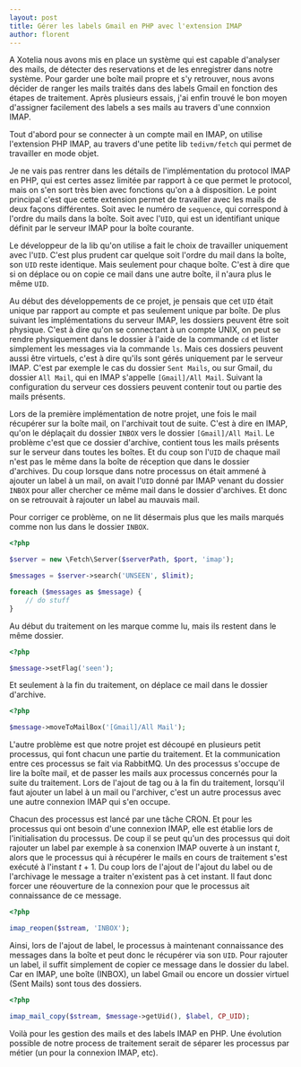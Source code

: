 ```yaml
---
layout: post
title: Gérer les labels Gmail en PHP avec l'extension IMAP
author: florent
---
```


A Xotelia nous avons mis en place un système qui est capable d'analyser des mails, de détecter des reservations et de les enregistrer dans notre système. Pour garder une boîte mail propre et s'y retrouver, nous avons décider de ranger les mails traités dans des labels Gmail en fonction des étapes de traitement. Après plusieurs essais, j'ai enfin trouvé le bon moyen d'assigner facilement des labels a ses mails au travers d'une connxion IMAP.

Tout d'abord pour se connecter à un compte mail en IMAP, on utilise l'extension PHP IMAP, au travers d'une petite lib `tedivm/fetch` qui permet de travailler en mode objet.

Je ne vais pas rentrer dans les détails de l'implémentation du protocol IMAP en PHP, qui est certes assez limitée par rapport à ce que permet le protocol, mais on s'en sort très bien avec fonctions qu'on a à disposition. Le point principal c'est que cette extension permet de travailler avec les mails de deux façons différentes. Soit avec le numéro de `sequence`, qui correspond à l'ordre du mails dans la boîte. Soit avec l'`UID`, qui est un identifiant unique définit par le serveur IMAP pour la boîte courante.

Le développeur de la lib qu'on utilise a fait le choix de travailler uniquement avec l'`UID`. C'est plus prudent car quelque soit l'ordre du mail dans la boîte, son `UID` reste identique. Mais seulement pour chaque boîte. C'est à dire que si on déplace ou on copie ce mail dans une autre boîte, il n'aura plus le même `UID`.

Au début des développements de ce projet, je pensais que cet `UID` était unique par rapport au compte et pas seulement unique par boîte. De plus suivant les implémentations du serveur IMAP, les dossiers peuvent être soit physique. C'est à dire qu'on se connectant à un compte UNIX, on peut se rendre physiquement dans le dossier à l'aide de la commande `cd` et lister simplement les messages via la commande `ls`. Mais ces dossiers peuvent aussi être virtuels, c'est à dire qu'ils sont gérés uniquement par le serveur IMAP. C'est par exemple le cas du dossier `Sent Mails`, ou sur Gmail, du dossier `All Mail`, qui en IMAP s'appelle `[Gmail]/All Mail`. Suivant la configuration du serveur ces dossiers peuvent contenir tout ou partie des mails présents.

Lors de la première implémentation de notre projet, une fois le mail récupérer sur la boîte mail, on l'archivait tout de suite. C'est à dire en IMAP, qu'on le déplaçait du dossier `INBOX` vers le dossier `[Gmail]/All Mail`. Le problème c'est que ce dossier d'archive, contient tous les mails présents sur le serveur dans toutes les boîtes. Et du coup son l'`UID` de chaque mail n'est pas le même dans la boîte de réception que dans le dossier d'archives. Du coup lorsque dans notre processus on était ammené à ajouter un label à un mail, on avait l'`UID` donné par IMAP venant du dossier `INBOX` pour aller chercher ce même mail dans le dossier d'archives. Et donc on se retrouvait à rajouter un label au mauvais mail.

Pour corriger ce problème, on ne lit désermais plus que les mails marqués comme non lus dans le dossier `INBOX`.

```php
<?php

$server = new \Fetch\Server($serverPath, $port, 'imap');

$messages = $server->search('UNSEEN', $limit);

foreach ($messages as $message) {
    // do stuff
}
```

Au début du traitement on les marque comme lu, mais ils restent dans le même dossier.

```php
<?php

$message->setFlag('seen');
```


Et seulement à la fin du traitement, on déplace ce mail dans le dossier d'archive.

```php
<?php

$message->moveToMailBox('[Gmail]/All Mail');
```

L'autre problème est que notre projet est découpé en plusieurs petit processus, qui font chacun une partie du traitement. Et la communication entre ces processus se fait via RabbitMQ. Un des processus s'occupe de lire la boîte mail, et de passer les mails aux processus concernés pour la suite du traitement. Lors de l'ajout de tag ou à la fin du traitement, lorsqu'il faut ajouter un label à un mail ou l'archiver, c'est un autre processus avec une autre connexion IMAP qui s'en occupe.

Chacun des processus est lancé par une tâche CRON. Et pour les processus qui ont besoin d'une connexion IMAP, elle est établie lors de l'initialisation du processus. De coup il se peut qu'un des processus qui doit rajouter un label par exemple à sa conenxion IMAP ouverte à un instant _t_, alors que le processus qui à récupérer le mails en cours de traitement s'est exécuté à l'instant _t_ + 1. Du coup lors de l'ajout de l'ajout du label ou de l'archivage le message a traiter n'existent pas à cet instant. Il faut donc forcer une réouverture de la connexion pour que le processus ait connaissance de ce message.

```php
<?php

imap_reopen($stream, 'INBOX');
```

Ainsi, lors de l'ajout de label, le processus à maintenant connaissance des messages dans la boîte et peut donc le récupérer via son `UID`. Pour rajouter un label, il suffit simplement de copier ce message dans le dossier du label. Car en IMAP, une boîte (INBOX), un label Gmail ou encore un dossier virtuel (Sent Mails) sont tous des dossiers.

```php
<?php

imap_mail_copy($stream, $message->getUid(), $label, CP_UID);
```

Voilà pour les gestion des mails et des labels IMAP en PHP. Une évolution possible de notre process de traitement serait de séparer les processus par métier (un pour la connexion IMAP, etc).
